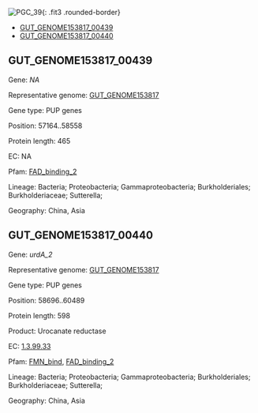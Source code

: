 ![PGC_39](../static/images/Clusters_figure/PGC_39.jpg){: .fit3 .rounded-border}

<ul id="myTab" class="nav nav-tabs">
  <li class="active">
        <a href="#tab1" data-toggle="tab">GUT_GENOME153817_00439</a>
  </li>
<li><a href="#tab2" data-toggle="tab">GUT_GENOME153817_00440</a></li>
</ul>

<div id="myTabContent" class="tab-content">
  <div class="tab-pane fade in active" id="tab1">

<h2 id="GUT_GENOME153817_00439">GUT_GENOME153817_00439</h2>
<p>Gene: <em>NA</em>
<p>Representative genome: <a href="https://www.ebi.ac.uk/metagenomics/genomes/MGYG-HGUT-02062">GUT_GENOME153817</a></p>
<p>Gene type: PUP genes</p>
<p>Position: 57164..58558</p>
<p>Protein length: 465</p>
<p>EC: NA</p>
<p>Pfam: <a href="http://pfam.xfam.org/family/FAD_binding_2">FAD_binding_2</a></p>

<p>Lineage: Bacteria; Proteobacteria; Gammaproteobacteria; Burkholderiales; Burkholderiaceae; Sutterella; </p>
<p>Geography: China, Asia</p>
  </div>

  <div class="tab-pane fade" id="tab2">

<h2 id="GUT_GENOME153817_00440">GUT_GENOME153817_00440</h2>
<p>Gene: <em>urdA_2</em></p>
<p>Representative genome: <a href="https://www.ebi.ac.uk/metagenomics/genomes/MGYG-HGUT-02062">GUT_GENOME153817</a></p>
<p>Gene type: PUP genes</p>
<p>Position: 58696..60489</p>
<p>Protein length: 598</p>
<p>Product: Urocanate reductase</p>
<p>EC: <a href="https://www.brenda-enzymes.org/enzyme.php?ecno=1.3.99.33">1.3.99.33</a></p>
<p>Pfam: <a href="http://pfam.xfam.org/family/FMN_bind">FMN_bind</a>, <a href="http://pfam.xfam.org/family/FAD_binding_2">FAD_binding_2</a></p>
<p>Lineage: Bacteria; Proteobacteria; Gammaproteobacteria; Burkholderiales; Burkholderiaceae; Sutterella; </p>
<p>Geography: China, Asia</p>

  </div>
</div>
